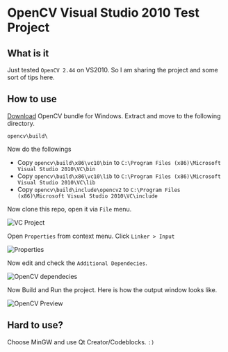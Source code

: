 OpenCV Visual Studio 2010 Test Project
======================================

## What is it ##
Just tested `OpenCV 2.44` on VS2010. So I am sharing the project and some sort of tips here.

## How to use ##
[Download](http://opencv.org/downloads.html) OpenCV bundle for Windows. Extract and move to the following directory.

`opencv\build\`

Now do the followings

+ Copy `opencv\build\x86\vc10\bin` to `C:\Program Files (x86)\Microsoft Visual Studio 2010\VC\bin`
+ Copy `opencv\build\x86\vc10\lib` to `C:\Program Files (x86)\Microsoft Visual Studio 2010\VC\lib`
+ Copy `opencv\build\include\opencv2` to `C:\Program Files (x86)\Microsoft Visual Studio 2010\VC\include`

Now clone this repo, open it via `File` menu.

![VC Project](http://i.imgur.com/XmeD0eC.png)

Open `Properties` from context menu. Click `Linker > Input`

![Properties](http://i.imgur.com/URLnWU2.png)

Now edit and check the `Additional Dependecies`.

![OpenCV dependecies](http://i.imgur.com/KDyLIGN.png)

Now Build and Run the project. Here is how the output window looks like.

![OpenCV Preview](http://i.imgur.com/bQsxfp1.jpg)

## Hard to use? ##
Choose MinGW and use Qt Creator/Codeblocks. `:)`